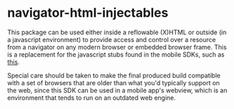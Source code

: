 # navigator-html-injectables

This package can be used either inside a reflowable (X)HTML or outside (in a javascript environment) to provide access and control over a resource from a navigator on any modern browser or embedded browser frame. This is a replacement for the javascript stubs found in the mobile SDKs, such as [this](https://github.com/readium/kotlin-toolkit/tree/develop/readium/navigator/src/main/assets/_scripts/src).

Special care should be taken to make the final produced build compatible with a set of browsers that are older than what you'd typically support on the web, since this SDK can be used in a mobile app's webview, which is an environment that tends to run on an outdated web engine.